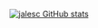 [![jalesc GitHub stats](https://github-readme-stats.vercel.app/api?username=jalesc&theme=transparent)](https://github.com/anuraghazra/github-readme-stats)
